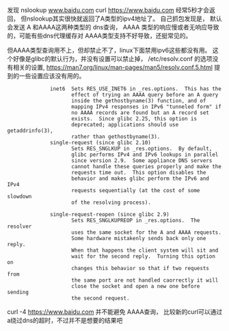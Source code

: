 发现 nslookup  www.baidu.com  curl https://www.baidu.com  经常5秒才会返回，
但nslookup其实很快就返回了A类型的ipv4地址了。 自己抓包发现是， 默认会发送 A 和AAAA这两种类型的 dns查询，
AAAA 类型的响应慢或者无响应导致的，可能有些dns代理缓存对 AAAA类型支持不好导致，还挺常见的。

但AAAA类型查询用不上，但却禁止不了，linux下面禁用ipv6这些都没有用。
这个好像是glibc的默认行为，并没有设置可以禁止掉，  /etc/resolv.conf 的选项没有相关的设置, https://man7.org/linux/man-pages/man5/resolv.conf.5.html
提到的一些设置应该没有用的。
```text
              inet6  Sets RES_USE_INET6 in _res.options.  This has the
                     effect of trying an AAAA query before an A query
                     inside the gethostbyname(3) function, and of
                     mapping IPv4 responses in IPv6 "tunneled form" if
                     no AAAA records are found but an A record set
                     exists.  Since glibc 2.25, this option is
                     deprecated; applications should use getaddrinfo(3),
                     rather than gethostbyname(3).
              single-request (since glibc 2.10)
                     Sets RES_SNGLKUP in _res.options.  By default,
                     glibc performs IPv4 and IPv6 lookups in parallel
                     since version 2.9.  Some appliance DNS servers
                     cannot handle these queries properly and make the
                     requests time out.  This option disables the
                     behavior and makes glibc perform the IPv6 and IPv4
                     requests sequentially (at the cost of some slowdown
                     of the resolving process).

              single-request-reopen (since glibc 2.9)
                     Sets RES_SNGLKUPREOP in _res.options.  The resolver
                     uses the same socket for the A and AAAA requests.
                     Some hardware mistakenly sends back only one reply.
                     When that happens the client system will sit and
                     wait for the second reply.  Turning this option on
                     changes this behavior so that if two requests from
                     the same port are not handled caorrectly it will
                     close the socket and open a new one before sending
                     the second request.                     
```

curl -4 https://www.baidu.com  并不能避免 AAAA查询， 比较新的curl可以通过
a绕过dns的超时，不过并不是想要的结果吧
